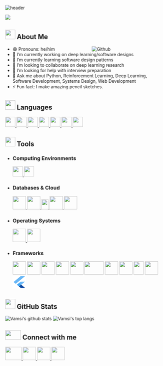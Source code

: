 ![header](https://capsule-render.vercel.app/api?type=waving&color=gradient&customColorList=10&height=300&section=header&text=Hi,%20I'm%20Vamsi%20!!%20👋&fontSize=60&animation=fadeIn&fontAlignY=38&desc={Software%20Development}%20∪%20{Research}&animation=scaleIn&descAlignY=51&descAlign=62) 

![](https://komarev.com/ghpvc/?username=Vamsi995&label=PROFILE+VIEWS&color=dc143c)

<!--
[![Typing SVG](https://readme-typing-svg.demolab.com/?lines={Software+Development}+∪+{Research})](https://git.io/typing-svg)

-->

<h2> <img src="https://cdn.edu.buncee.com/assets/48c9418aae96bd73814084fb7a379840/animation-imagination-speachbubble-0325820.gif" width=32px height=30px> About Me </h2>

<img width="45%" align="right" alt="Github" src="https://raw.githubusercontent.com/rahulbanerjee26/githubProfileReadmeGenerator/47a1a7b035154ce002fffc42e803b6ca8acbc4f3/gifs/git-header.svg" />

- 😄 Pronouns: he/him
- 🔭 I’m currently working on deep learning/software designs
- 🌱 I’m currently learning software design patterns
- 👯 I’m looking to collaborate on deep learning research
- 🤔 I’m looking for help with interview preparation
- 💬 Ask me about Python, Reinforcement Learning, Deep Learning, Software Development, Systems Design, Web Development
- ⚡ Fun fact: I make amazing pencil sketches. 


<!-- Languages -->

<h2> <img src = "https://raw.githubusercontent.com/rahulbanerjee26/githubProfileReadmeGenerator/main/gifs/code.gif" width = 32px height=30px> Languages </h2>
<a href= https://www.python.org/> <img width ='32px' height='32px' src ='https://raw.githubusercontent.com/rahulbanerjee26/githubAboutMeGenerator/main/icons/python.svg'> </a>
<a href= https://github.com/?tab=repositories&q=&type=&language=javascript&sort= > <img width ='32px' height='32px' src ='https://raw.githubusercontent.com/rahulbanerjee26/githubAboutMeGenerator/main/icons/javascript.svg'> </a>
<a href= https://github.com/?tab=repositories&q=&type=&language=c&sort= > <img width ='32px' height='32px' src ='https://raw.githubusercontent.com/rahulbanerjee26/githubAboutMeGenerator/main/icons/c.svg'> </a>
<a href= https://github.com/?tab=repositories&q=&type=&language=cpp&sort= > <img width ='32px' height='32px' src ='https://raw.githubusercontent.com/rahulbanerjee26/githubAboutMeGenerator/main/icons/cpp.svg'> </a>
<a href= https://github.com/?tab=repositories&q=&type=&language=java&sort= > <img width ='32px' height='32px' src ='https://www.svgrepo.com/show/303388/java-4-logo.svg'> </a>
<a href= https://github.com/?tab=repositories&q=&type=&language=bash&sort= > <img width ='32px' height='32px' src ='https://upload.wikimedia.org/wikipedia/commons/thumb/4/4b/Bash_Logo_Colored.svg/1200px-Bash_Logo_Colored.svg.png'> </a>
<a href= https://github.com/?tab=repositories&q=&type=&language=bash&sort= > <img width ='32px' height='32px' src ='https://upload.wikimedia.org/wikipedia/commons/thumb/3/38/HTML5_Badge.svg/2048px-HTML5_Badge.svg.png'> </a>



<!-- Tools -->

<h2> <img src = "https://media.baamboozle.com/uploads/images/486794/1632048628_42571.gif" width = 32px height=30px> Tools </h2>



- <h3>Computing Environments</h3>
  <a href= https://github.com/?tab=repositories&q=&type=&language=python&sort= > <img width ='32px' height='32px' src ='https://www.docker.com/wp-content/uploads/2022/03/vertical-logo-monochromatic.png'> </a>
   <a href= https://github.com/?tab=repositories&q=&type=&language=python&sort= > <img width ='32px' height='32px' src ='https://upload.wikimedia.org/wikipedia/commons/thumb/2/21/Matlab_Logo.png/667px-Matlab_Logo.png'> </a>
  


- <h3>Databases & Cloud</h3>
  <a href= https://github.com/?tab=repositories&q=&type=&language=python&sort= > <img width ='42px' height='42px' src ='https://cdn.worldvectorlogo.com/logos/mongodb-icon-1.svg'> </a>
   <a href= https://github.com/?tab=repositories&q=&type=&language=python&sort= > <img width ='42px' height='42px' src ='https://cdn.cdnlogo.com/logos/m/47/mysql.svg'> </a>
   <a href= https://github.com/?tab=repositories&q=&type=&language=python&sort= > <img width ='22px' height='32px' src ='https://seeklogo.com/images/F/firebase-logo-402F407EE0-seeklogo.com.png'> </a>
   <a href= https://github.com/?tab=repositories&q=&type=&language=python&sort= > <img width ='42px' height='42px' src ='https://www.seidengroup.com/wp-content/uploads/2020/12/mariadb-logo.png'> </a>
   <a href= https://github.com/?tab=repositories&q=&type=&language=python&sort= > <img width ='42px' height='42px' src ='https://upload.wikimedia.org/wikipedia/commons/thumb/0/01/Google-cloud-platform.svg/2048px-Google-cloud-platform.svg.png'> </a>



- <h3>Operating Systems</h3>
   <a href= https://github.com/?tab=repositories&q=&type=&language=python&sort= > <img width ='42px' height='42px' src ='https://upload.wikimedia.org/wikipedia/commons/thumb/9/9e/UbuntuCoF.svg/768px-UbuntuCoF.svg.png?20120210072525'> </a>
   <a href= https://github.com/?tab=repositories&q=&type=&language=python&sort= > <img width ='42px' height='42px' src ='https://upload.wikimedia.org/wikipedia/commons/thumb/4/44/Microsoft_logo.svg/768px-Microsoft_logo.svg.png?20210729021049'> </a>


- <h3>Frameworks</h3>
  <a href= https://github.com/?tab=repositories&q=&type=&language=python&sort= > <img width ='42px' height='42px' src  ='https://upload.wikimedia.org/wikipedia/commons/thumb/3/3f/Git_icon.svg/1200px-Git_icon.svg.png'> </a>
  <a href= https://github.com/?tab=repositories&q=&type=&language=python&sort= > <img width ='42px' height='42px' src  ='https://upload.wikimedia.org/wikipedia/commons/thumb/2/2d/Tensorflow_logo.svg/957px-Tensorflow_logo.svg.png'> </a>
  <a href= https://github.com/?tab=repositories&q=&type=&language=python&sort= > <img width ='42px' height='42px' src  ='https://upload.wikimedia.org/wikipedia/commons/thumb/1/10/PyTorch_logo_icon.svg/1200px-PyTorch_logo_icon.svg.png'> </a>
  <a href= https://github.com/?tab=repositories&q=&type=&language=python&sort= > <img width ='42px' height='42px' src  ='https://www.gymlibrary.dev/_static/img/gym_logo_white.svg'> </a>
  <a href= https://github.com/?tab=repositories&q=&type=&language=python&sort= > <img width ='42px' height='42px' src  ='https://images.ctfassets.net/nrgyaltdicpt/6qSXAo1CYEeBn5RkKLOR64/19c74bfb9a32772e353ff25c6f0070f5/ologo_square_colour_light_bg.png'> </a>
  <a href= https://github.com/?tab=repositories&q=&type=&language=python&sort= > <img width ='62px' height='42px' src  ='https://upload.wikimedia.org/wikipedia/commons/thumb/d/d9/Node.js_logo.svg/1280px-Node.js_logo.svg.png'> </a>
  <a href= https://github.com/?tab=repositories&q=&type=&language=python&sort= > <img width ='42px' height='42px' src  ='https://upload.wikimedia.org/wikipedia/commons/thumb/a/a7/React-icon.svg/2300px-React-icon.svg.png'> </a>
  <a href= https://github.com/?tab=repositories&q=&type=&language=python&sort= > <img width ='42px' height='42px' src  ='https://upload.wikimedia.org/wikipedia/commons/thumb/c/cf/Angular_full_color_logo.svg/240px-Angular_full_color_logo.svg.png'> </a>
  <a href= https://github.com/?tab=repositories&q=&type=&language=python&sort= > <img width ='32px' height='42px' src  ='https://upload.wikimedia.org/wikipedia/commons/thumb/3/33/Figma-logo.svg/1667px-Figma-logo.svg.png'> </a>
  <a href= https://github.com/?tab=repositories&q=&type=&language=python&sort= > <img width ='42px' height='42px' src  ='https://www.svgrepo.com/show/354115/nginx.svg'> </a>
  <a href= https://github.com/?tab=repositories&q=&type=&language=python&sort= > <img width ='42px' height='42px' src  ='https://raw.githubusercontent.com/dnfield/flutter_svg/7d374d7107561cbd906d7c0ca26fef02cc01e7c8/example/assets/flutter_logo.svg?sanitize=true'> </a>
  


<h2> <img src='https://octodex.github.com/images/daftpunktocat-guy.gif' width='32px' height=32px> GitHub Stats </h2>

![Vamsi's github stats](https://github-readme-stats.vercel.app/api?username=Vamsi995&count_private=true&show_icons=true&bg_color=DEG,5A2B7A,9D1B27,A57434&title_color=FFFFFF&text_color=FFFFFF&border_color=000000&layout=compact&include_all_commits=true&line_height=20&card_width=300)
![Vamsi's top langs](https://github-readme-stats.vercel.app/api/top-langs/?username=Vamsi995&hide=Roff&bg_color=DEG,5A2B7A,9D1B27,A57434&title_color=FFFFFF&text_color=FFFFFF&border_color=000000&layout=compact&include_all_commits=true&count_private=true&card_width=300)


<h2> <img src='https://raw.githubusercontent.com/rahulbanerjee26/githubProfileReadmeGenerator/main/gifs/handShake.gif' width="50px" height=30px> Connect with me  </h2>
<a href= mailto:saivamsi.ds123@gmail.com> <img width ='52px' height='42px' src  ='https://upload.wikimedia.org/wikipedia/commons/thumb/7/7e/Gmail_icon_%282020%29.svg/2560px-Gmail_icon_%282020%29.svg.png'> </a>
<a href= https://www.linkedin.com/in/sai-vamsi-alisetti-4892a4197/> <img width ='42px' height='42px' src  ='https://cdn-icons-png.flaticon.com/512/174/174857.png'> </a>
<a href= https://www.instagram.com/_v.um.see_/ > <img width ='42px' height='42px' src  ='https://upload.wikimedia.org/wikipedia/commons/thumb/e/e7/Instagram_logo_2016.svg/2048px-Instagram_logo_2016.svg.png'> </a>
<a href= https://www.facebook.com/alisetti.vamsi > <img width ='42px' height='42px' src  ='https://upload.wikimedia.org/wikipedia/commons/thumb/f/fb/Facebook_icon_2013.svg/2048px-Facebook_icon_2013.svg.png'> </a>










<!--
**Vamsi995/Vamsi995** is a ✨ _special_ ✨ repository because its `README.md` (this file) appears on your GitHub profile.

Here are some ideas to get you started:

- 🔭 I’m currently working on ... Nodejs, reactjs
- 🌱 I’m currently learning ... Flutter, Dart, Go
- 👯 I’m looking to collaborate on ... Literally anything, Always up to learning new things
- 🤔 I’m looking for help with ... 
- 💬 Ask me about ... Javascript, Python, Web Development
- 📫 How to reach me: ... 
- 😄 Pronouns: ... he/him
- ⚡ Fun fact: ... 
-->
